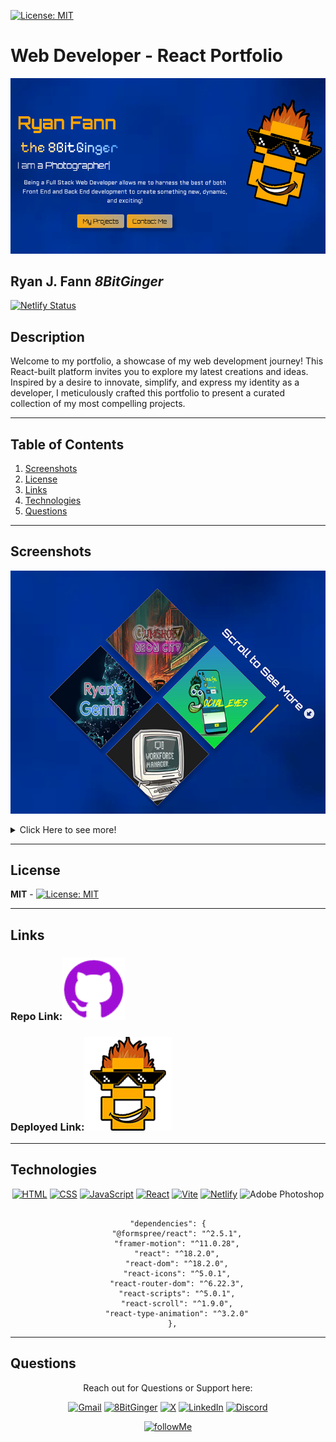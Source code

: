 <a id="badges"></a>
[![License: MIT](https://img.shields.io/badge/License-MIT-yellow.svg)](https://opensource.org/licenses/MIT)

# Web Developer - React Portfolio

![screenshot](./client/src/assets/images/readMe/screenshot-fanntasticportfolio.png)

## Ryan J. Fann _8BitGinger_

</div>

[![Netlify Status](https://api.netlify.com/api/v1/badges/e4477961-68cf-4d00-a657-36ca9355be8b/deploy-status)](https://app.netlify.com/sites/ryanfann/deploys)

## Description

Welcome to my portfolio, a showcase of my web development journey! This React-built platform invites you to explore my latest creations and ideas. Inspired by a desire to innovate, simplify, and express my identity as a developer, I meticulously crafted this portfolio to present a curated collection of my most compelling projects.

---

## Table of Contents

1. [Screenshots](#screenshot)
2. [License](#license)
3. [Links](#links)
4. [Technologies](#tech)
5. [Questions](#support)

---

<a id="screenshot"></a>

## Screenshots

![screenshot](./client/src/assets/images/readMe/screenshot-fanntasticportfolio4.png)

<details closed>
<summary>Click Here to see more!</summary>
<br>

![screenshot](./client/src/assets/images/readMe/screenshot-fanntasticportfolio2.png)

![screenshot](./client/src/assets/images/readMe/screenshot-fanntasticportfolio3.png)

![screenshot](./client/src/assets/images/readMe/screenshot-fanntasticportfolio5.png)

</details>

---

<a id="license"></a>

## License

**MIT** - [![License: MIT](https://img.shields.io/badge/License-MIT-yellow.svg)](https://opensource.org/licenses/MIT)

---

<a id="links"></a>

## Links

### Repo Link:[![Repo](./client/src/assets/images/readMe/github-ReadMe.png)](https://github.com/8BitGinger/fanntasticPortfolio2)

### Deployed Link:[![Deployed Link](./client/src/assets/images/readMe/8bit-smallContact.png)](https://ryanfann.netlify.app/)

<a id="support"></a>

---

<a id="tech"></a>

## Technologies

<div align="center">

[![HTML](https://img.shields.io/badge/HTML5-E34F26?style=for-the-badge&logo=html5&logoColor=white)]()
[![CSS](https://img.shields.io/badge/CSS-239120?&style=for-the-badge&logo=css3&logoColor=white)]()
[![JavaScript](https://img.shields.io/badge/JavaScript-F7DF1E?style=for-the-badge&logo=javascript&logoColor=black)]()
[![React](https://img.shields.io/badge/React-20232A?style=for-the-badge&logo=react&logoColor=61DAFB)]()
[![Vite](https://img.shields.io/badge/vite-%23646CFF.svg?style=for-the-badge&logo=vite&logoColor=white)]()
[![Netlify](https://img.shields.io/badge/Netlify-00C7B7?style=for-the-badge&logo=netlify&logoColor=white)]()
![Adobe Photoshop](https://img.shields.io/badge/adobe%20photoshop-%2331A8FF.svg?style=for-the-badge&logo=adobe%20photoshop&logoColor=white)

```

"dependencies": {
    "@formspree/react": "^2.5.1",
    "framer-motion": "^11.0.28",
    "react": "^18.2.0",
    "react-dom": "^18.2.0",
    "react-icons": "^5.0.1",
    "react-router-dom": "^6.22.3",
    "react-scripts": "^5.0.1",
    "react-scroll": "^1.9.0",
    "react-type-animation": "^3.2.0"
  },

```

</div>

---

## Questions

<div align="center">

Reach out for Questions or Support here:

[![Gmail](https://img.shields.io/badge/Gmail-EA4335.svg?style=for-the-badge&logo=Gmail&logoColor=white)](mailto:ryan.fann@gmail.com)
[![8BitGinger](https://img.shields.io/badge/GitHub-181717.svg?style=for-the-badge&logo=GitHub&logoColor=white)](https://github.com/8BitGinger)
[![X](https://img.shields.io/badge/X-%23000000.svg?style=for-the-badge&logo=X&logoColor=white)](https://twitter.com/the8bitginger)
[![LinkedIn](https://img.shields.io/badge/linkedin-%230077B5.svg?style=for-the-badge&logo=linkedin&logoColor=white)](https://www.linkedin.com/in/ryanfanntastic/)
[![Discord](https://img.shields.io/badge/Discord-%235865F2.svg?style=for-the-badge&logo=discord&logoColor=white)](https://www.discord.com/users/wellthatsweird18964)

[![followMe](https://img.shields.io/github/followers/8BitGinger.svg?style=social&label=Follow&maxAge=2592000)](https://github.com/8BitGinger)

</div>
